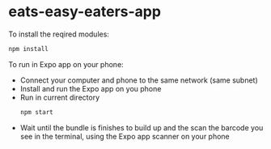 # eats-easy-eaters-app

To install the reqired modules:
```sh
npm install
```

To run in Expo app on your phone:
- Connect your computer and phone to the same network (same subnet)
- Install and run the Expo app on you phone
- Run in current directory
  ```sh
  npm start
  ```
- Wait until the bundle is finishes to build up and the scan the barcode you see in the terminal,
  using the Expo app scanner on your phone